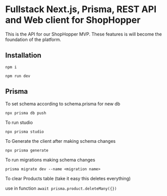 # Fullstack Next.js, Prisma, REST API and Web client for ShopHopper

This is the API for our ShopHopper MVP. These features is will become the foundation of the platform.

## Installation

```
npm i
```

```
npm run dev
```

## Prisma

To set schema according to schema.prisma for new db

```
npx prisma db push
```

To run studio

```
npx prisma studio
```

To Generate the client after making schema changes

```
npx prisma generate
```

To run migrations making schema changes

```
prisma migrate dev --name <migration name>
```

To clear Products table (take it easy this deletes everything)

use in function
 `await prisma.product.deleteMany({})`